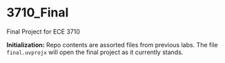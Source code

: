 # 3710_Final
Final Project for ECE 3710

**Initialization:** Repo contents are assorted files from previous labs. The file `final.uvprojx` will open the final project as it currently stands.
